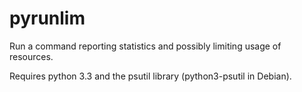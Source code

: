 pyrunlim
========

Run a command reporting statistics and possibly limiting usage of resources.

Requires python 3.3 and the psutil library (python3-psutil in Debian).

